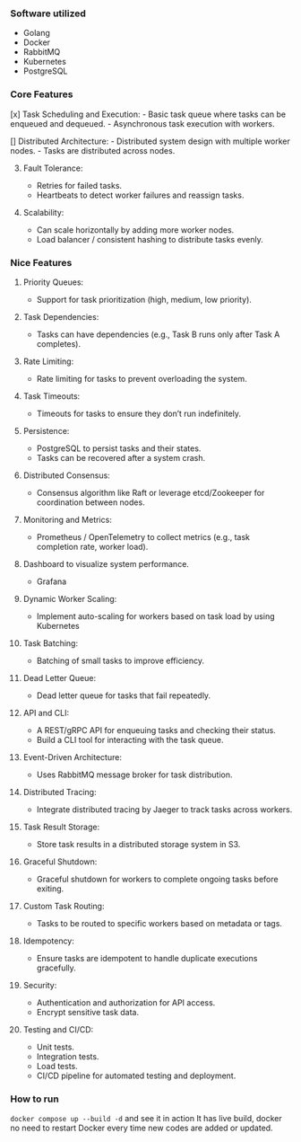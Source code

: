### Software utilized
- Golang
- Docker
- RabbitMQ
- Kubernetes
- PostgreSQL

### Core Features
[x] Task Scheduling and Execution:
    - Basic task queue where tasks can be enqueued and dequeued.
    - Asynchronous task execution with workers.

[] Distributed Architecture:
    - Distributed system design with multiple worker nodes.
    - Tasks are distributed across nodes.

3. Fault Tolerance:
    - Retries for failed tasks.
    - Heartbeats to detect worker failures and reassign tasks.

4. Scalability:
    - Can scale horizontally by adding more worker nodes.
    - Load balancer / consistent hashing to distribute tasks evenly.

### Nice Features
1. Priority Queues:
    - Support for task prioritization (high, medium, low priority).

2. Task Dependencies:
    - Tasks can have dependencies (e.g., Task B runs only after Task A completes).

3. Rate Limiting:
    - Rate limiting for tasks to prevent overloading the system.

4. Task Timeouts:
    - Timeouts for tasks to ensure they don’t run indefinitely.

5. Persistence:
    - PostgreSQL to persist tasks and their states.
    - Tasks can be recovered after a system crash.

6. Distributed Consensus:
    - Consensus algorithm like Raft or leverage etcd/Zookeeper for coordination between nodes.

7. Monitoring and Metrics:
    - Prometheus / OpenTelemetry to collect metrics (e.g., task completion rate, worker load).

8. Dashboard to visualize system performance.
    - Grafana

9. Dynamic Worker Scaling:
    - Implement auto-scaling for workers based on task load by using Kubernetes

10. Task Batching:
    - Batching of small tasks to improve efficiency.

11. Dead Letter Queue:
    - Dead letter queue for tasks that fail repeatedly.

12. API and CLI:
    - A REST/gRPC API for enqueuing tasks and checking their status.
    - Build a CLI tool for interacting with the task queue.

13. Event-Driven Architecture:
    - Uses RabbitMQ message broker for task distribution.

14. Distributed Tracing:
    - Integrate distributed tracing  by Jaeger to track tasks across workers.

15. Task Result Storage:
    - Store task results in a distributed storage system in S3.

16. Graceful Shutdown:
    - Graceful shutdown for workers to complete ongoing tasks before exiting.

15. Custom Task Routing:
    - Tasks to be routed to specific workers based on metadata or tags.

16. Idempotency:
    - Ensure tasks are idempotent to handle duplicate executions gracefully.

17. Security:
    - Authentication and authorization for API access.
    - Encrypt sensitive task data.

18. Testing and CI/CD:
    - Unit tests.
    - Integration tests.
    - Load tests.
    - CI/CD pipeline for automated testing and deployment.

### How to run
```docker compose up --build -d``` and see it in action
It has live build, docker no need to restart Docker every time new codes are added or updated.
